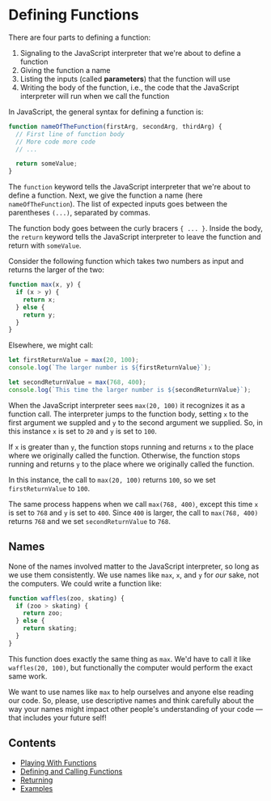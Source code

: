 # Defining Functions

There are four parts to defining a function:

1. Signaling to the JavaScript interpreter that we're about to define a function
1. Giving the function a name
1. Listing the inputs (called **parameters**) that the function will use
1. Writing the body of the function, i.e., the code that the JavaScript interpreter will run when we call the function

In JavaScript, the general syntax for defining a function is:

```javascript
function nameOfTheFunction(firstArg, secondArg, thirdArg) {
  // First line of function body
  // More code more code
  // ...

  return someValue;
}
```

The `function` keyword tells the JavaScript interpreter that we're about to define a function. Next, we give the function a name (here `nameOfTheFunction`). The list of expected inputs goes between the parentheses `(...)`, separated by commas.

The function body goes between the curly bracers `{ ... }`. Inside the body, the `return` keyword tells the JavaScript interpreter to leave the function and return with `someValue`.

Consider the following function which takes two numbers as input and returns the larger of the two:

```javascript
function max(x, y) {
  if (x > y) {
    return x;
  } else {
    return y;
  }
}
```

Elsewhere, we might call:

```javascript
let firstReturnValue = max(20, 100);
console.log(`The larger number is ${firstReturnValue}`);

let secondReturnValue = max(768, 400);
console.log(`This time the larger number is ${secondReturnValue}`);
```

When the JavaScript interpreter sees `max(20, 100)` it recognizes it as a function call. The interpreter jumps to the function body, setting `x` to the first argument we suppled and `y` to the second argument we supplied. So, in this instance `x` is set to `20` and `y` is set to `100`.

If `x` is greater than `y`, the function stops running and returns `x` to the place where we originally called the function. Otherwise, the function stops running and returns `y` to the place where we originally called the function.

In this instance, the call to `max(20, 100)` returns `100`, so we set `firstReturnValue` to `100`.

The same process happens when we call `max(768, 400)`, except this time `x` is set to `768` and `y` is set to `400`. Since `400` is larger, the call to `max(768, 400)` returns `768` and we set `secondReturnValue` to `768`.

## Names

None of the names involved matter to the JavaScript interpreter, so long as we use them consistently. We use names like `max`, `x`, and `y` for *our* sake, not the computers. We could write a function like:

```javascript
function waffles(zoo, skating) {
  if (zoo > skating) {
    return zoo;
  } else {
    return skating;
  }
}
```

This function does exactly the same thing as `max`. We'd have to call it like `waffles(20, 100)`, but functionally the computer would perform the exact same work.

We want to use names like `max` to help ourselves and anyone else reading our code. So, please, use descriptive names and think carefully about the way your names might impact other people's understanding of your code — that includes your future self!

## Contents

- [Playing With Functions](./Playing.md)
- [Defining and Calling Functions](./Defining.md)
- [Returning](./Returning.md)
- [Examples](./Example-Functions.md)
